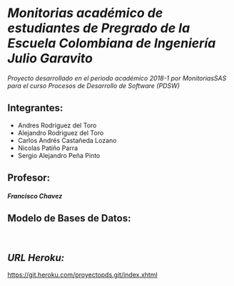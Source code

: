 ***Monitorias académico de estudiantes de Pregrado de la Escuela Colombiana de Ingeniería Julio Garavito***
======
*Proyecto desarrollado en el periodo académico 2018-1 por MonitoriasSAS para el curso Procesos de Desarrollo de Software (PDSW)*

Integrantes:
  -------
  * Andres Rodriguez del Toro
  * Alejandro Rodriguez del Toro
  * Carlos Andrés Castañeda Lozano
  * Nicolas Patiño Parra
  * Sergio Alejandro Peña Pinto
  
Profesor:
  -------
  ##### Francisco Chavez
    
Modelo de Bases de Datos:
  -------
  
  

## *URL Heroku:*
https://git.heroku.com/proyectopds.git/index.xhtml

